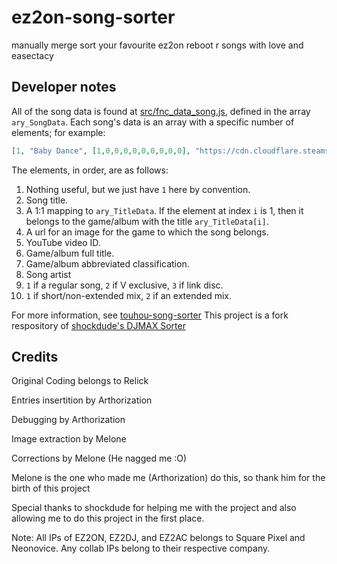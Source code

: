 # ez2on-song-sorter
manually merge sort your favourite ez2on reboot r songs with love and easectacy 

## Developer notes

All of the song data is found at [src/fnc_data_song.js](./src/fnc_data_song.js), defined in the array `ary_SongData`. Each song's data is an array with a specific number of elements; for example:

```json
[1, "Baby Dance", [1,0,0,0,0,0,0,0,0,0], "https://cdn.cloudflare.steamstatic.com/steam/apps/960170/capsule_616x353.jpg", "xuBQ7dGdj_s", "1st Trax", "1st", "Ruby Tuesday", REGULAR_SONG, SHORT_MIX],
```

The elements, in order, are as follows:

1. Nothing useful, but we just have `1` here by convention.
2. Song title.
3. A 1:1 mapping to `ary_TitleData`. If the element at index `i` is 1, then it belongs to the game/album with the title `ary_TitleData[i]`.
4. A url for an image for the game to which the song belongs.
5. YouTube video ID.
6. Game/album full title.
7. Game/album abbreviated classification.
8. Song artist
9. `1` if a regular song, `2` if V exclusive, `3` if link disc.
10. `1` if short/non-extended mix, `2` if an extended mix.

For more information, see [touhou-song-sorter](https://github.com/relick/touhou-song-sorter)
This project is a fork respository of [shockdude's DJMAX Sorter](https://github.com/shockdude/djmax-song-sorter)

## Credits
Original Coding belongs to Relick

Entries insertition by Arthorization

Debugging by Arthorization

Image extraction by Melone

Corrections by Melone (He nagged me :O)

Melone is the one who made me (Arthorization) do this, so thank him for the birth of this project

Special thanks to shockdude for helping me with the project and also allowing me to do this project in the first place.

Note: All IPs of EZ2ON, EZ2DJ, and EZ2AC belongs to Square Pixel and Neonovice. 
Any collab IPs belong to their respective company. 
